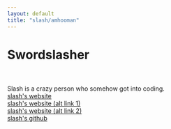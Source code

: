 ```yaml
---
layout: default
title: "slash/amhooman"
---
```

<h1 class="text-center">Swordslasher</h1>
<br>
<br>
<a>Slash is a crazy person who somehow got into coding.</a>
<br>
<a href="http://swordslasher.com">slash's website</a>
<br>
<a href="https://amhooman.github">slash's website (alt link 1)</a>
<br>
<a href="https://swordslasher.netlify.app">slash's website (alt link 2)</a>
<br>
<a href="https://github.com/amhooman">slash's github</a>
<br>

<script>
document.getElementById("aboutNav").classList.add("active");
</script>
